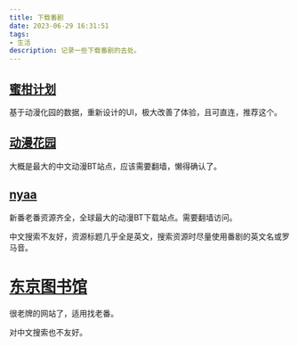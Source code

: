 ```yaml
---
title: 下载番剧
date: 2023-06-29 16:31:51
tags:
- 生活
description: 记录一些下载番剧的去处。
---
```


## [蜜柑计划](https://mikanani.me/)

基于动漫化园的数据，重新设计的UI，极大改善了体验，且可直连，推荐这个。

## [动漫花园](https://dmhy.org/)

大概是最大的中文动漫BT站点，应该需要翻墙，懒得确认了。

## [nyaa](https://nyaa.si/)

新番老番资源齐全，全球最大的动漫BT下载站点。需要翻墙访问。

中文搜索不友好，资源标题几乎全是英文，搜索资源时尽量使用番剧的英文名或罗马音。

# [东京图书馆](https://www.tokyotosho.info/)

很老牌的网站了，适用找老番。

对中文搜索也不友好。
